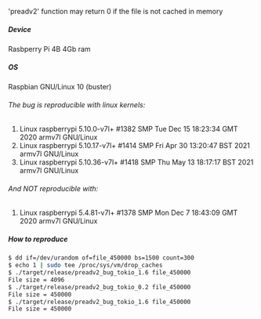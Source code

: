 'preadv2' function may return 0 if the file is not cached in memory

##### Device
Rasbperry Pi 4B 4Gb ram

##### OS
Raspbian GNU/Linux 10 (buster)

###### The bug is reproducible with linux kernels:
1. Linux raspberrypi 5.10.0-v7l+ #1382 SMP Tue Dec 15 18:23:34 GMT 2020 armv7l GNU/Linux
2. Linux raspberrypi 5.10.17-v7l+ #1414 SMP Fri Apr 30 13:20:47 BST 2021 armv7l GNU/Linux
3. Linux raspberrypi 5.10.36-v7l+ #1418 SMP Thu May 13 18:17:17 BST 2021 armv7l GNU/Linux

###### And NOT reproducible with:
1. Linux raspberrypi 5.4.81-v7l+ #1378 SMP Mon Dec 7 18:43:09 GMT 2020 armv7l GNU/Linux

##### How to reproduce
```bash
$ dd if=/dev/urandom of=file_450000 bs=1500 count=300
$ echo 1 | sudo tee /proc/sys/vm/drop_caches
$ ./target/release/preadv2_bug_tokio_1.6 file_450000
File size = 4096
$ ./target/release/preadv2_bug_tokio_0.2 file_450000
File size = 450000
$ ./target/release/preadv2_bug_tokio_1.6 file_450000
File size = 450000
```

